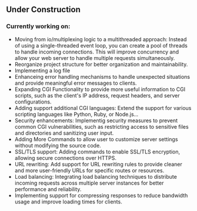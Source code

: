 ## Under Construction
### Currently working on:

- Moving from io/multiplexing logic to a multithreaded approach: Instead of using a single-threaded event loop, you can create a pool of threads to handle incoming connections. This will improve concurrency and allow your web server to handle multiple requests simultaneously.
- Reorganize project structure for better organization and maintainability.
- Implementing a log file
- Enhanceing error handling mechanisms to handle unexpected situations and provide meaningful error messages to clients.
- Expanding CGI Functionality to provide more useful information to CGI scripts, such as the client's IP address, request headers, and server configurations.
- Adding support additional CGI languages: Extend the support for various scripting languages like Python, Ruby, or Node.js...
- Security enhancements: Implementig security measures to prevent common CGI vulnerabilities, such as restricting access to sensitive files and directories and sanitizing user input.
- Adding More Commands to allow user to customize server settings without modifying the source code.
- SSL/TLS support: Adding commands to enable SSL/TLS encryption, allowing secure connections over HTTPS.
- URL rewriting: Add support for URL rewriting rules to provide cleaner and more user-friendly URLs for specific routes or resources.
- Load balancing: Integrating load balancing techniques to distribute incoming requests across multiple server instances for better performance and reliability.
- Implementing support for compressing responses to reduce bandwidth usage and improve loading times for clients.
